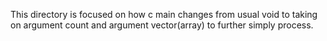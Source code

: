 This directory is focused on how c main changes from usual void to taking on argument count and argument vector(array) to further simply process.
